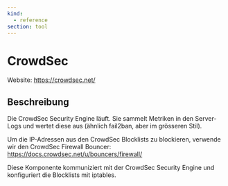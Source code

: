 ```yaml
---
kind:
  - reference
section: tool
---
```


# CrowdSec

Website: <https://crowdsec.net/>

## Beschreibung

Die CrowdSec Security Engine läuft. Sie sammelt Metriken in den Server-Logs und wertet diese aus (ähnlich fail2ban, aber im grösseren Stil).

Um die IP-Adressen aus den CrowdSec Blocklists zu blockieren, verwende wir den CrowdSec Firewall Bouncer: <https://docs.crowdsec.net/u/bouncers/firewall/>

Diese Komponente kommuniziert mit der CrowdSec Security Engine und konfiguriert die Blocklists mit iptables.